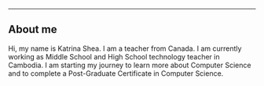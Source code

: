 ---

## About me
Hi, my name is Katrina Shea. I am a teacher from Canada. I am currently working as Middle School and High School technology teacher in Cambodia. 
I am starting my journey to learn more about Computer Science and to complete a Post-Graduate Certificate in Computer Science. 
